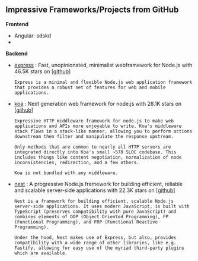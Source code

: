 ## Impressive Frameworks/Projects from GitHub

**Frontend**

- Angular: sdskd
- 


**Backend**

- [express](https://expressjs.com/) : Fast, unopinionated, minimalist webframework for Node.js with 46.5K stars on [[github](https://github.com/expressjs/express)] 
    ```
    Express is a minimal and flexible Node.js web application framework that provides a robust set of features for web and mobile applications.
    ```
- [koa](https://koajs.com/) : Next generation web framework for node.js with 28.1K stars on [[giihub](https://github.com/koajs/koa)]
    ```
    Expressive HTTP middleware framework for node.js to make web applications and APIs more enjoyable to write. Koa's middleware stack flows in a stack-like manner, allowing you to perform actions downstream then filter and manipulate the response upstream.

    Only methods that are common to nearly all HTTP servers are integrated directly into Koa's small ~570 SLOC codebase. This includes things like content negotiation, normalization of node inconsistencies, redirection, and a few others.

    Koa is not bundled with any middleware.
    ```
- [nest](https://nestjs.com/) : A progressive Node.js framework for building efficient, reliable and scalable server-side applications with 22.3K stars on [[github](https://github.com/nestjs/nest)]
    ```    
    Nest is a framework for building efficient, scalable Node.js server-side applications. It uses modern JavaScript, is built with TypeScript (preserves compatibility with pure JavaScript) and combines elements of OOP (Object Oriented Programming), FP (Functional Programming), and FRP (Functional Reactive Programming).

    Under the hood, Nest makes use of Express, but also, provides compatibility with a wide range of other libraries, like e.g. Fastify, allowing for easy use of the myriad third-party plugins which are available.
    ```
